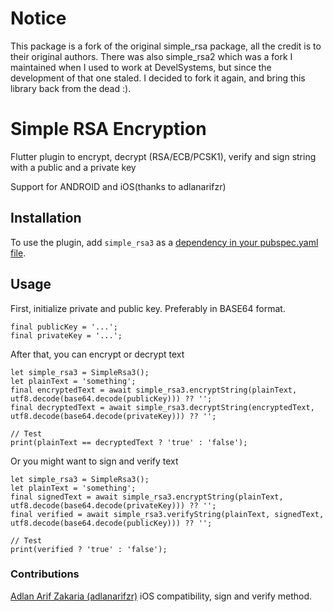 # Notice
This package is a fork of the original simple_rsa package, all the credit is to their original authors.
There was also simple_rsa2 which was a fork I maintained when I used to work at DevelSystems, but since
the development of that one staled. I decided to fork it again, and bring this library back from the dead :).

# Simple RSA Encryption
Flutter plugin to encrypt, decrypt (RSA/ECB/PCSK1), verify and sign string with a public and a private key

Support for ANDROID and iOS(thanks to adlanarifzr)

## Installation

To use the plugin, add `simple_rsa3` as a
[dependency in your pubspec.yaml file](https://flutter.io/platform-plugins/).

## Usage

First, initialize private and public key. Preferably in BASE64 format.

```
final publicKey = '...';
final privateKey = '...';
```

After that, you can encrypt or decrypt text

```
let simple_rsa3 = SimpleRsa3();
let plainText = 'something';
final encryptedText = await simple_rsa3.encryptString(plainText, utf8.decode(base64.decode(publicKey))) ?? '';
final decryptedText = await simple_rsa3.decryptString(encryptedText, utf8.decode(base64.decode(privateKey))) ?? '';

// Test
print(plainText == decryptedText ? 'true' : 'false');
```

Or you might want to sign and verify text

```
let simple_rsa3 = SimpleRsa3();
let plainText = 'something';
final signedText = await simple_rsa3.encryptString(plainText, utf8.decode(base64.decode(privateKey))) ?? '';
final verified = await simple_rsa3.verifyString(plainText, signedText, utf8.decode(base64.decode(publicKey))) ?? '';

// Test
print(verified ? 'true' : 'false');
```

### Contributions
[Adlan Arif Zakaria (adlanarifzr)](https://github.com/adlanarifzr) iOS compatibility, sign and verify method.
